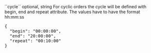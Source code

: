 <tr><td>``cycle``</td>
	
<td>optional, string</td>
<td>For cyclic orders the cycle will be defined with begin, end and repeat attribute.
The values have to have the format hh:mm:ss<br/>
</td>
	
<td><pre>{ 
  "begin": "00:00:00",
  "end": "20:00:00",
  "repeat": "00:10:00"
}</pre></td>
	
<td></td>
	
</tr>
